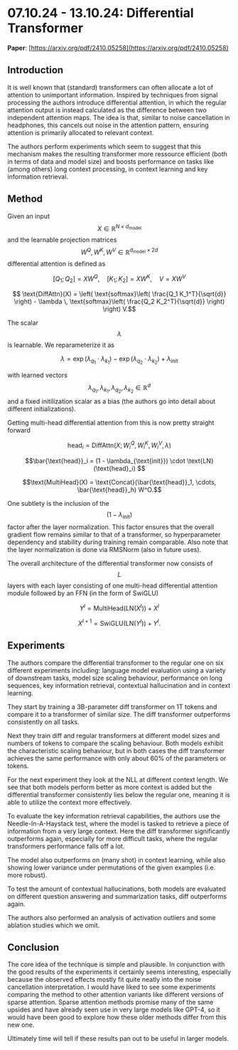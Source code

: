 # 07.10.24 - 13.10.24: Differential Transformer

**Paper**: [https://arxiv.org/pdf/2410.05258](https://arxiv.org/pdf/2410.05258)

## Introduction

It is well known that (standard) transformers can often allocate a lot of attention to unimportant information.
Inspired by techniques from signal processing the authors introduce differential attention, in which the regular attention
output is instead calculated as the difference between two independent attention maps. The idea is that, similar to noise cancellation
in headphones, this cancels out noise in the attention pattern, ensuring attention is primarily allocated to relevant context.

The authors perform experiments which seem to suggest that this mechanism makes the resulting transformer more ressource efficient (both in terms of data and model size)
and boosts performance on tasks like (among others) long context processing, in context learning and key information retrieval.

## Method
Given an input $$ X \in  \mathbb{R}^{N \times d_{\text{model}}}$$ and the learnable projection matrices $$ W^Q, W^K, W^V \in  \mathbb{R}^{d_{\text{model}} \times 2d}$$
differential attention is defined as

$$ [Q_1; Q_2] = XW^Q, \quad [K_1; K_2] = XW^K, \quad V = XW^V $$

$$ \text{DiffAttn}(X) = \left( \text{softmax}\left( \frac{Q_1 K_1^T}{\sqrt{d}} \right) - \lambda \, \text{softmax}\left( \frac{Q_2 K_2^T}{\sqrt{d}} \right) \right) V.$$

The scalar $$ \lambda$$ is learnable. We reparameterize it as 

$$ \lambda = \exp(\lambda_{q_1} \cdot \lambda_{k_1}) - \exp(\lambda_{q_2} \cdot \lambda_{k_2}) + \lambda_{\text{init}}$$

with learned vectors $$ \lambda_{q_1}, \lambda_{k_1}, \lambda_{q_2}, \lambda_{k_2} \in \mathbb{R}^{d}$$ and a fixed initilization scalar as a bias (the authors go into detail about different initializations).

Getting multi-head differential attention from this is now pretty straight forward

$$\text{head}_i = \text{DiffAttn}(X; W_i^Q, W_i^K, W_i^V, \lambda) $$

$$\bar{\text{head}}_i = (1 - \lambda_{\text{init}}) \cdot \text{LN}(\text{head}_i) $$

$$\text{MultiHead}(X) = \text{Concat}(\bar{\text{head}}_1, \cdots, \bar{\text{head}}_h) W^O.$$

One subtlety is the inclusion of the $$ (1 - \lambda_{\text{init}}) $$ factor after the layer normalization. This factor ensures that the overall gradient flow remains similar to that
of a transformer, so hyperparameter dependency and stability during training remain comparable. Also note that the layer normalization is done via RMSNorm (also in future uses).

The overall architecture of the differential transformer now consists of $$L$$ layers with each layer consisting of one multi-head differential attention module followed by an FFN (in the form of SwiGLU)

$$Y^l = \text{MultiHead}(\text{LN}(X^l)) + X^l$$ 

$$X^{l+1} = \text{SwiGLU}(\text{LN}(Y^l)) + Y^l.$$


## Experiments

The authors compare the differential transformer to the regular one on six different experiments including:
language model evaluation using a variety of downstream tasks, model size scaling behaviour, performance on long sequences,
key information retrieval, contextual hallucination and in context learning.

They start by training a 3B-parameter diff transformer on 1T tokens and compare it to a transformer of similar size.
The diff transformer outperforms consistently on all tasks.

Next they train diff and regular transformers at different model sizes and numbers of tokens to compare the scaling behaviour.
Both models exhibit the characteristic scaling behaviour, but in both cases the diff transformer achieves the same performance with
only about 60% of the parameters or tokens.

For the next experiment they look at the NLL at different context length. We see that both models perform better as more context is added but
the differential transformer consistently lies below the regular one, meaning it is able to utilize the context more effectively.

To evaluate the key information retrieval capabilities, the authors use the Needle-In-A-Haystack test, where the model is tasked to retrieve a piece of information
from a very large context. Here the diff transformer significantly outperforms again, especially for more difficult tasks, where the regular transformers performance falls off a lot.

The model also outperforms on (many shot) in context learning, while also showing lower variance under permutations of the given examples (i.e. more robust). 

To test the amount of contextual hallucinations, both models are evaluated on different question answering and summarization tasks, diff outperforms again.

The authors also performed an analysis of activation outliers and some ablation studies which we omit.

## Conclusion

The core idea of the technique is simple and plausible. In conjunction with the good results of the experiments it certainly seems interesting, especially
because the observed effects mostly fit quite neatly into the noise cancellation interpretation. I would have liked to see some experiments comparing the method to other attention variants
like different versions of sparse attention. Sparse attention methods promise many of the same upsides and have already seen use in very large models like GPT-4, so it would have been good
to explore how these older methods differ from this new one.

Ultimately time will tell if these results pan out to be useful in larger models.
